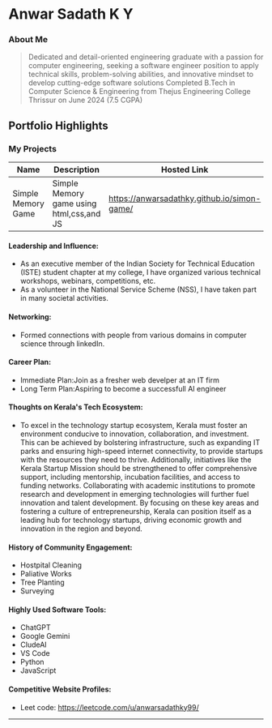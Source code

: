 # Anwar Sadath K Y 

### About Me

> Dedicated and detail-oriented engineering graduate with a
passion for computer engineering, seeking a software
engineer position to apply technical skills,
problem-solving abilities, and innovative mindset to
develop cutting-edge software
solutions
> Completed B.Tech in Computer Science & Engineering from Thejus Engineering College Thrissur on June 2024 (7.5 CGPA)


## Portfolio Highlights

### My Projects

| Name                | Description                                                               | Hosted Link                              | Repo Link                                                      |
|---------------------|---------------------------------------------------------------------------|------------------------------------------|----------------------------------------------------------------|
| Simple Memory Game  | Simple Memory game using html,css,and JS                                              | https://anwarsadathky.github.io/simon-game/    | https://github.com/anwarsadathky/simon-game             |
#### Leadership and Influence:

- As an executive member of the Indian Society for Technical Education (ISTE) student chapter at my college, I have organized various technical workshops, webinars, competitions, etc.
- As a volunteer in the National Service Scheme (NSS), I have taken part in many societal activities.

#### Networking:

- Formed connections with people from various domains in computer science through linkedIn.

#### Career Plan:

- Immediate Plan:Join as a fresher web develper at an IT firm
- Long Term Plan:Aspiring to become a successfull AI engineer
#### Thoughts on Kerala's Tech Ecosystem:
- To excel in the technology startup ecosystem, Kerala must foster an environment conducive to innovation, collaboration, and investment. This can be achieved by bolstering infrastructure, such as expanding IT parks and ensuring high-speed internet connectivity, to provide startups with the resources they need to thrive. Additionally, initiatives like the Kerala Startup Mission should be strengthened to offer comprehensive support, including mentorship, incubation facilities, and access to funding networks. Collaborating with academic institutions to promote research and development in emerging technologies will further fuel innovation and talent development. By focusing on these key areas and fostering a culture of entrepreneurship, Kerala can position itself as a leading hub for technology startups, driving economic growth and innovation in the region and beyond.

#### History of Community Engagement:

-  Hostpital Cleaning
-  Paliative Works
-  Tree Planting
-  Surveying


#### Highly Used Software Tools:

- ChatGPT
- Google Gemini
- CludeAI
- VS Code
- Python
- JavaScript

#### Competitive Website Profiles:

- Leet code: https://leetcode.com/u/anwarsadathky99/



---

